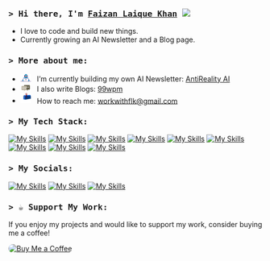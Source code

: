 ### <samp>&gt; Hi there, I'm <a href="[https://twitter.com/faizanlkhan]" target="_blank">Faizan Laique Khan</a> <img src="https://media.giphy.com/media/hvRJCLFzcasrR4ia7z/giphy.gif" width="50"> </samp>

- I love to code and build new things.
- Currently growing an AI Newsletter and a Blog page.
 
 
 
 ### <samp>&gt; More about me:</samp>

- <img src="https://github.com/GauravKesh/GauravKesh/blob/main/img/developer.gif" width="21" />&nbsp;&nbsp; I’m currently building my own AI Newsletter: <a href="https://antirealityai.com/">AntiReality AI</a>
- <img src="https://github.com/GauravKesh/GauravKesh/blob/main/img/message.gif" width="21" />&nbsp;&nbsp; I also write Blogs: <a href="https://99wpm.com/">99wpm</a>
- <img src="https://github.com/GauravKesh/GauravKesh/blob/main/img/letterbox.gif" width="21" />&nbsp;&nbsp; How to reach me: workwithflk@gmail.com


### <samp>&gt; My Tech Stack:</samp>

[![My Skills](https://skillicons.dev/icons?i=html)](https://skillicons.dev)
[![My Skills](https://skillicons.dev/icons?i=css)](https://skillicons.dev)
[![My Skills](https://skillicons.dev/icons?i=js)](https://skillicons.dev)
[![My Skills](https://skillicons.dev/icons?i=git)](https://skillicons.dev)
[![My Skills](https://skillicons.dev/icons?i=github)](https://skillicons.dev)
[![My Skills](https://skillicons.dev/icons?i=py)](https://skillicons.dev)
[![My Skills](https://skillicons.dev/icons?i=vscode)](https://skillicons.dev)
[![My Skills](https://skillicons.dev/icons?i=powershell)](https://skillicons.dev)
[![My Skills](https://skillicons.dev/icons?i=openai)](https://skillicons.dev)



### <samp>&gt; My Socials:</samp>

[![My Skills](https://skillicons.dev/icons?i=twitter)](https://x.com/faizanlkhan)
[![My Skills](https://skillicons.dev/icons?i=linkedin)](https://linkedin.com/in/faizanlkhan)
[![My Skills](https://skillicons.dev/icons?i=instagram)](https://instagram.com/faizanlkhan)

### <samp>&gt; ☕ Support My Work:</samp>

If you enjoy my projects and would like to support my work, consider buying me a coffee!

<a href="https://www.buymeacoffee.com/faizanlkhan" target="_blank">
  <img src="https://cdn.buymeacoffee.com/buttons/v2/arial-yellow.png" alt="Buy Me a Coffee" width="125" style='border-radius:150px;'>
</a>


